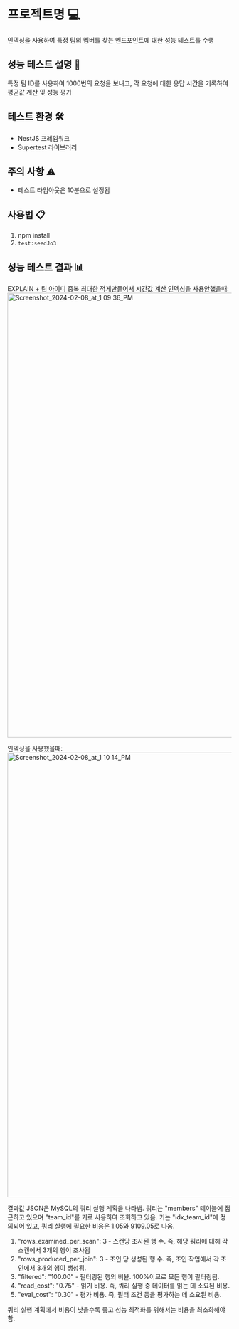 # 프로젝트명 💻

인덱싱을 사용하여 특정 팀의 멤버를 찾는 엔드포인트에 대한 성능 테스트를 수행

## 성능 테스트 설명 🚀

특정 팀 ID를 사용하여 1000번의 요청을 보내고, 각 요청에 대한 응답 시간을 기록하여 평균값 계산 및 성능 평가

## 테스트 환경 🛠️

- NestJS 프레임워크
- Supertest 라이브러리

## 주의 사항 ⚠️

- 테스트 타임아웃은 10분으로 설정됨

## 사용법 📋

1. npm install
2. `test:seedJo3` 

## 성능 테스트 결과 📊

EXPLAIN + 팀 아이디 중복 최대한 적게만들어서 시간값 계산
인덱싱을 사용안했을때:
<img width="1000" alt="Screenshot_2024-02-08_at_1 09 36_PM" src="https://github.com/fms-chukguwang/dummy/assets/39757235/811cb12b-96e0-4aae-933b-214f4c90814e">

인덱싱을 사용했을때:<img width="1000" alt="Screenshot_2024-02-08_at_1 10 14_PM" src="https://github.com/fms-chukguwang/dummy/assets/39757235/20d29437-2bda-4cc4-b023-0523914ba855">

결과값 JSON은 MySQL의 쿼리 실행 계획을 나타냄. 쿼리는 "members" 테이블에 접근하고 있으며 "team_id"를 키로 사용하여 조회하고 있음. 키는 "idx_team_id"에 정의되어 있고, 쿼리 실행에 필요한 비용은 1.05와 9109.05로 나옴. 

1. "rows_examined_per_scan": 3 - 스캔당 조사된 행 수. 즉, 해당 쿼리에 대해 각 스캔에서 3개의 행이 조사됨
2. "rows_produced_per_join": 3 - 조인 당 생성된 행 수. 즉, 조인 작업에서 각 조인에서 3개의 행이 생성됨.
3. "filtered": "100.00" - 필터링된 행의 비율. 100%이므로 모든 행이 필터링됨.
4. "read_cost": "0.75" - 읽기 비용. 즉, 쿼리 실행 중 데이터를 읽는 데 소요된 비용.
5. "eval_cost": "0.30" - 평가 비용. 즉, 필터 조건 등을 평가하는 데 소요된 비용.

쿼리 실행 계획에서 비용이 낮을수록 좋고 성능 최적화를 위해서는 비용을 최소화해야함.
